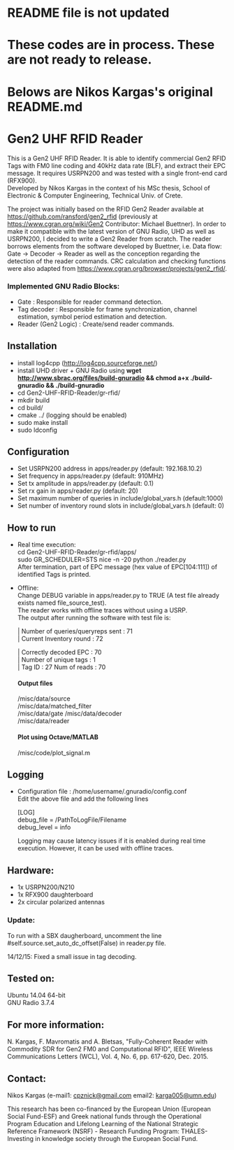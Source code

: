 # README file is not updated
# These codes are in process. These are not ready to release.

# Belows are Nikos Kargas's original README.md
# Gen2 UHF RFID Reader
This is a Gen2 UHF RFID Reader. It is able to identify commercial Gen2 RFID Tags with FM0 line coding and 40kHz data rate (BLF), and extract their EPC message. It requires USRPN200 and was tested with a single front-end card (RFX900).  
Developed by Nikos Kargas in the context of his MSc thesis, School of Electronic & Computer Engineering, Technical Univ. of Crete.  

The project was initially based on the RFID Gen2 Reader available at https://github.com/ransford/gen2_rfid (previously at https://www.cgran.org/wiki/Gen2 Contributor: Michael Buettner). In order to make it compatible with the latest version of GNU Radio, UHD as well as USRPN200, I decided to write a Gen2 Reader from scratch. The reader borrows elements from the software developed by Buettner, i.e. Data flow: Gate -> Decoder -> Reader as well as the conception regarding the detection of the reader commands. CRC calculation and checking functions were also adapted from https://www.cgran.org/browser/projects/gen2_rfid/.

### Implemented GNU Radio Blocks:

- Gate : Responsible for reader command detection.  
- Tag decoder : Responsible for frame synchronization, channel estimation, symbol period estimation and detection.  
- Reader (Gen2 Logic) : Create/send reader commands.

## Installation

- install log4cpp (http://log4cpp.sourceforge.net/)
- install UHD driver + GNU Radio using **wget http://www.sbrac.org/files/build-gnuradio && chmod a+x ./build-gnuradio && ./build-gnuradio**
- cd Gen2-UHF-RFID-Reader/gr-rfid/  
- mkdir build  
- cd build/  
- cmake ../ (logging should be enabled)  
- sudo make install  
- sudo ldconfig  

## Configuration

- Set USRPN200 address in apps/reader.py (default: 192.168.10.2)
- Set frequency in apps/reader.py (default: 910MHz)
- Set tx amplitude in apps/reader.py (default: 0.1)
- Set rx gain in apps/reader.py (default: 20)
- Set maximum number of queries in include/global_vars.h (default:1000)
- Set number of inventory round slots in include/global_vars.h (default: 0)

## How to run

- Real time execution:  
cd Gen2-UHF-RFID-Reader/gr-rfid/apps/    
sudo GR_SCHEDULER=STS nice -n -20 python ./reader.py     
After termination, part of EPC message (hex value of EPC[104:111]) of identified Tags is printed.  

- Offline:  
    Change DEBUG variable in apps/reader.py to TRUE (A test file already exists named file_source_test).  
    The reader works with offline traces without using a USRP.  
    The output after running the software with test file is:  
    
    | Number of queries/queryreps sent : 71  
    | Current Inventory round : 72  

    | Correctly decoded EPC : 70  
    | Number of unique tags : 1  
    | Tag ID : 27  Num of reads : 70  


    #### Output files 
    
    /misc/data/source  
    /misc/data/matched_filter  
    /misc/data/gate 
    /misc/data/decoder  
    /misc/data/reader
    
    #### Plot using Octave/MATLAB
    /misc/code/plot_signal.m       
    
## Logging

- Configuration file : /home/username/.gnuradio/config.conf  
    Edit the above file and add the following lines  

    [LOG]  
    debug_file = /PathToLogFile/Filename  
    debug_level = info  
    
    Logging may cause latency issues if it is enabled during real time execution. However, it can be used with offline traces.
    
## Hardware:

  - 1x USRPN200/N210  
  - 1x RFX900 daughterboard  
  - 2x circular polarized antennas  
  
### Update:

To run with a SBX daugherboard, uncomment the line #self.source.set_auto_dc_offset(False) in reader.py file.

14/12/15: Fixed a small issue in tag decoding. 

## Tested on:
  Ubuntu 14.04 64-bit  
  GNU Radio 3.7.4
  
## For more information:
N. Kargas, F. Mavromatis and A. Bletsas, "Fully-Coherent Reader with Commodity SDR for Gen2 FM0 and Computational RFID", IEEE Wireless Communications Letters (WCL), Vol. 4, No. 6, pp. 617-620, Dec. 2015. 

## Contact:
  Nikos Kargas (e-mail1: cpznick@gmail.com email2: karga005@umn.edu)  

This research has been co-financed by the European Union (European Social Fund-ESF) and Greek national funds through the Operational Program Education and Lifelong Learning of the National Strategic Reference Framework (NSRF) - Research Funding Program: THALES-Investing in knowledge society through the European Social Fund.

